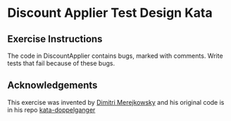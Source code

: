 Discount Applier Test Design Kata
=================================


Exercise Instructions
---------------------

The code in DiscountApplier contains bugs, marked with comments. Write tests that fail because of these bugs. 

Acknowledgements
----------------

This exercise was invented by [Dimitri Merejkowsky](https://github.com/dmerejkowsky) and his original code is in his repo [kata-doppelganger](https://github.com/dmerejkowsky/kata-doppelganger)

